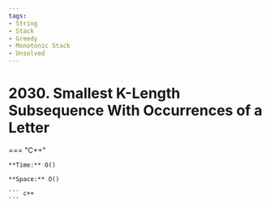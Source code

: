 ```yaml
---
tags:
- String
- Stack
- Greedy
- Monotonic Stack
- Unsolved
---
```



# 2030. Smallest K-Length Subsequence With Occurrences of a Letter

=== "C++"

    **Time:** O()

    **Space:** O()

    ``` c++
    ```
